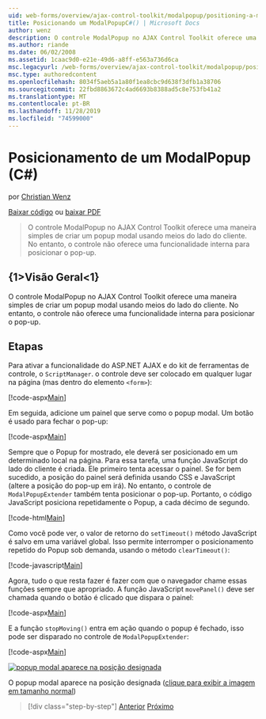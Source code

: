 ```yaml
---
uid: web-forms/overview/ajax-control-toolkit/modalpopup/positioning-a-modalpopup-cs
title: Posicionando um ModalPopupC#() | Microsoft Docs
author: wenz
description: O controle ModalPopup no AJAX Control Toolkit oferece uma maneira simples de criar um popup modal usando meios do lado do cliente. No entanto, o controle não oferece um...
ms.author: riande
ms.date: 06/02/2008
ms.assetid: 1caac9d0-e21e-49d6-a8ff-e563a736d6ca
msc.legacyurl: /web-forms/overview/ajax-control-toolkit/modalpopup/positioning-a-modalpopup-cs
msc.type: authoredcontent
ms.openlocfilehash: 8034f5aeb5a1a80f1ea8cbc9d638f3dfb1a38706
ms.sourcegitcommit: 22fbd8863672c4ad6693b8388ad5c8e753fb41a2
ms.translationtype: MT
ms.contentlocale: pt-BR
ms.lasthandoff: 11/28/2019
ms.locfileid: "74599000"
---
```

# <a name="positioning-a-modalpopup-c"></a>Posicionamento de um ModalPopup (C#)

por [Christian Wenz](https://github.com/wenz)

[Baixar código](https://download.microsoft.com/download/2/4/0/24052038-f942-4336-905b-b60ae56f0dd5/ModalPopup4.cs.zip) ou [baixar PDF](https://download.microsoft.com/download/b/6/a/b6ae89ee-df69-4c87-9bfb-ad1eb2b23373/modalpopup4CS.pdf)

> O controle ModalPopup no AJAX Control Toolkit oferece uma maneira simples de criar um popup modal usando meios do lado do cliente. No entanto, o controle não oferece uma funcionalidade interna para posicionar o pop-up.

## <a name="overview"></a>{1&gt;Visão Geral&lt;1}

O controle ModalPopup no AJAX Control Toolkit oferece uma maneira simples de criar um popup modal usando meios do lado do cliente. No entanto, o controle não oferece uma funcionalidade interna para posicionar o pop-up.

## <a name="steps"></a>Etapas

Para ativar a funcionalidade do ASP.NET AJAX e do kit de ferramentas de controle, o `ScriptManager`. o controle deve ser colocado em qualquer lugar na página (mas dentro do elemento `<form>`):

[!code-aspx[Main](positioning-a-modalpopup-cs/samples/sample1.aspx)]

Em seguida, adicione um painel que serve como o popup modal. Um botão é usado para fechar o pop-up:

[!code-aspx[Main](positioning-a-modalpopup-cs/samples/sample2.aspx)]

Sempre que o Popup for mostrado, ele deverá ser posicionado em um determinado local na página. Para essa tarefa, uma função JavaScript do lado do cliente é criada. Ele primeiro tenta acessar o painel. Se for bem sucedido, a posição do painel será definida usando CSS e JavaScript (altere a posição do pop-up em irá). No entanto, o controle de `ModalPopupExtender` também tenta posicionar o pop-up. Portanto, o código JavaScript posiciona repetidamente o Popup, a cada décimo de segundo.

[!code-html[Main](positioning-a-modalpopup-cs/samples/sample3.html)]

Como você pode ver, o valor de retorno do `setTimeout()` método JavaScript é salvo em uma variável global. Isso permite interromper o posicionamento repetido do Popup sob demanda, usando o método `clearTimeout()`:

[!code-javascript[Main](positioning-a-modalpopup-cs/samples/sample4.js)]

Agora, tudo o que resta fazer é fazer com que o navegador chame essas funções sempre que apropriado. A função JavaScript `movePanel()` deve ser chamada quando o botão é clicado que dispara o painel:

[!code-aspx[Main](positioning-a-modalpopup-cs/samples/sample5.aspx)]

E a função `stopMoving()` entra em ação quando o popup é fechado, isso pode ser disparado no controle de `ModalPopupExtender`:

[!code-aspx[Main](positioning-a-modalpopup-cs/samples/sample6.aspx)]

[![popup modal aparece na posição designada](positioning-a-modalpopup-cs/_static/image2.png)](positioning-a-modalpopup-cs/_static/image1.png)

O popup modal aparece na posição designada ([clique para exibir a imagem em tamanho normal](positioning-a-modalpopup-cs/_static/image3.png))

> [!div class="step-by-step"]
> [Anterior](handling-postbacks-from-a-modalpopup-cs.md)
> [Próximo](launching-a-modal-popup-window-from-server-code-vb.md)
